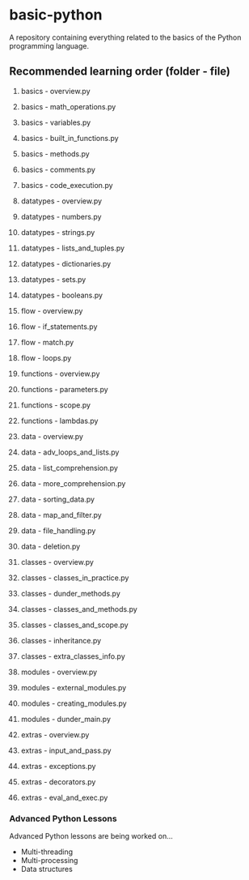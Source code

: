 # basic-python
A repository containing everything related to the basics of the Python programming language.

## Recommended learning order (folder - file)
1. basics - overview.py
2. basics - math_operations.py
3. basics - variables.py
4. basics - built_in_functions.py
5. basics - methods.py
6. basics - comments.py
7. basics - code_execution.py

8. datatypes - overview.py
9. datatypes - numbers.py
10. datatypes - strings.py
11. datatypes - lists_and_tuples.py
12. datatypes - dictionaries.py
13. datatypes - sets.py
14. datatypes - booleans.py

15. flow - overview.py
16. flow - if_statements.py
17. flow - match.py
18. flow - loops.py

19. functions - overview.py
20. functions - parameters.py
21. functions - scope.py
22. functions - lambdas.py

23. data - overview.py
24. data - adv_loops_and_lists.py
25. data - list_comprehension.py
26. data - more_comprehension.py
27. data - sorting_data.py
28. data - map_and_filter.py
29. data - file_handling.py
30. data - deletion.py

31. classes - overview.py
32. classes - classes_in_practice.py
33. classes - dunder_methods.py
34. classes - classes_and_methods.py
35. classes - classes_and_scope.py
36. classes - inheritance.py
37. classes - extra_classes_info.py

38. modules - overview.py
39. modules - external_modules.py
40. modules - creating_modules.py
41. modules - dunder_main.py

42. extras - overview.py
43. extras - input_and_pass.py
44. extras - exceptions.py
45. extras - decorators.py
46. extras - eval_and_exec.py

### Advanced Python Lessons
Advanced Python lessons are being worked on...
- Multi-threading
- Multi-processing
- Data structures
